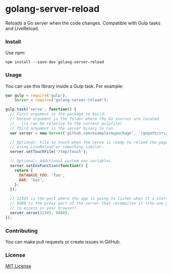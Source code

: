 
# golang-server-reload

Reloads a Go server when the code changes. Compatible with Gulp tasks and LiveReload.


### Install

Use npm:

```shell
npm install --save-dev golang-server-reload
```


### Usage

You can use this library inside a Gulp task. For example:

```js
var gulp = require('gulp'),
    Server = require('golang-server-reload');

gulp.task('serve', function() {
  // First argument is the package to build.
  // Second argument is the folder where the Go sources are located
  //   (it can be relative to the current gulpfile)
  // Third argument is the server binary to run.
  var server = new Server('github.com/example/mypackage', '/gopath/src/github.com/example/mypackage', '/gopath/bin/mypackage');

  // Optional: File to touch when the serve is ready to reload the page
  // using LiveReload or something similar.
  server.setTouchFile('/tmp/touch');

  // Optional: Additional custom env variables.
  server.setEnvFunction(function() {
    return {
      DATABASE_FOO: 'foo',
      BAR: 'baz',
    };
  });

  // 12345 is the port where the app is going to listen when it's started.
  // 8080 is the proxy port of the server that recompiles it (the one you have
  // to access in your browser).
  server.serve(12345, 8080);
});
```


### Contributing

You can make pull requests or create issues in GitHub.


### License

[MIT License](LICENSE)
